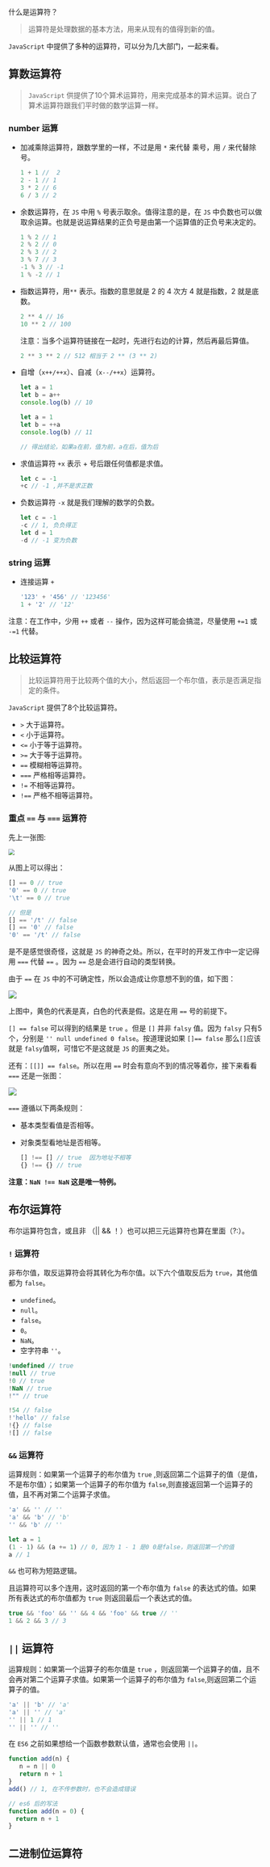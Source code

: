 什么是运算符？

> 运算符是处理数据的基本方法，用来从现有的值得到新的值。

`JavaScript` 中提供了多种的运算符，可以分为几大部门，一起来看。

## 算数运算符

>  `JavaScript` 供提供了10个算术运算符，用来完成基本的算术运算。说白了算术运算符跟我们平时做的数学运算一样。

### number 运算

* 加减乘除运算符，跟数学里的一样，不过是用 `*` 来代替 乘号，用 `/` 来代替除号。

  ```js
  1 + 1 //  2 
  2 - 1 // 1
  3 * 2 // 6
  6 / 3 // 2
  ```

* 余数运算符，在 `JS` 中用 `%` 号表示取余。值得注意的是，在 `JS` 中负数也可以做取余运算。也就是说运算结果的正负号是由第一个运算值的正负号来决定的。

  ```js
  1 % 2 // 1
  2 % 2 // 0
  2 % 3 // 2
  3 % 7 // 3
  -1 % 3 // -1
  1 % -2 // 1
  ```

* 指数运算符，用`**` 表示。指数的意思就是 2 的 4 次方 4 就是指数，2 就是底数。

  ```js
  2 ** 4 // 16
  10 ** 2 // 100
  ```

  注意：当多个运算符链接在一起时，先进行右边的计算，然后再最后算值。

  ```js
  2 ** 3 ** 2 // 512 相当于 2 ** (3 ** 2)
  ```

* 自增（`x++/++x`）、自减（`x--/++x`）运算符。

  ```js
  let a = 1
  let b = a++
  console.log(b) // 10
  
  let a = 1
  let b = ++a
  console.log(b) // 11
  
  // 得出结论，如果a在前，值为前，a在后，值为后
  ```

* 求值运算符 `+x` 表示 + 号后跟任何值都是求值。

  ```js
  let c = -1
  +c // -1 ,并不是求正数
  ```

* 负数运算符 `-x` 就是我们理解的数学的负数。

  ```js
  let c = -1
  -c // 1, 负负得正
  let d = 1
  -d // -1 变为负数
  ```

### string 运算

* 连接运算 `+`

  ```js
  '123' + '456' // '123456'
  1 + '2' // '12'
  ```

注意：在工作中，少用 `++` 或者 `--` 操作，因为这样可能会搞混，尽量使用 `+=1` 或 `-=1` 代替。 

## 比较运算符

> 比较运算符用于比较两个值的大小，然后返回一个布尔值，表示是否满足指定的条件。

`JavaScript` 提供了8个比较运算符。

* `>` 大于运算符。
* `<` 小于运算符。
* `<=` 小于等于运算符。
* `>=` 大于等于运算符。
* `==` 模糊相等运算符。
* `===` 严格相等运算符。
* `!=` 不相等运算符。
* `!==` 严格不相等运算符。

### 重点 `==` 与 `===` 运算符

先上一张图:

<img src="../images/53.png" style="zoom:75%;" />

从图上可以得出：

```js
[] == 0 // true
'0' == 0 // true
'\t' == 0 // true

// 但是
[] == '/t' // false
[] == '0' // false
'0' == '/t' // false
```

是不是感觉很奇怪，这就是 `JS` 的神奇之处。所以，在平时的开发工作中一定记得用 `===` 代替 `==` 。因为 `==` 总是会进行自动的类型转换。

由于 `==` 在 `JS` 中的不可确定性，所以会造成让你意想不到的值，如下图：

![](../images/54.png)

上图中，黄色的代表是真，白色的代表是假。这是在用 `==` 号的前提下。

`[] == false` 可以得到的结果是 `true` 。但是 `[]` 并非 `falsy` 值。因为 `falsy` 只有5个，分别是 `'' null undefined 0 false`。按道理说如果 `[]== false` 那么`[]`应该就是 `falsy`值啊，可惜它不是这就是 `JS` 的匪夷之处。

还有：`[[]] == false`。所以在用 `==` 时会有意向不到的情况等着你，接下来看看 `===` 还是一张图：

 ![](../images/55.png)

`===` 遵循以下两条规则：

* 基本类型看值是否相等。

* 对象类型看地址是否相等。

  ``` js
  [] !== [] // true  因为地址不相等
  {} !== {} // true 
  ```

**注意：`NaN !== NaN` 这是唯一特例。** 

## 布尔运算符

布尔运算符包含，或且非 （|| && ！）也可以把三元运算符也算在里面（?:）。

### `!` 运算符

非布尔值，取反运算符会将其转化为布尔值。以下六个值取反后为 `true`，其他值都为 `false`。

* `undefined`。
* `null`。
* `false`。
* `0`。
* `NaN`。
* 空字符串 `''`。

```js
!undefined // true
!null // true
!0 // true
!NaN // true
!"" // true

!54 // false
!'hello' // false
!{} // false
![] // false
```

### `&&` 运算符

运算规则：如果第一个运算子的布尔值为 `true` ,则返回第二个运算子的值（是值，不是布尔值）；如果第一个运算子的布尔值为 `false`,则直接返回第一个运算子的值，且不再对第二个运算子求值。

```js
'a' && '' // ''
'a' && 'b' // 'b'
'' && 'b' // ''

let a = 1
(1 - 1) && (a += 1) // 0, 因为 1 - 1 是0 0是false，则返回第一个的值
a // 1
```

`&&` 也可称为短路逻辑。

且运算符可以多个连用，这时返回的第一个布尔值为 `false` 的表达式的值。如果所有表达式的布尔值都为 `true` 则返回最后一个表达式的值。

```js
true && 'foo' && '' && 4 && 'foo' && true // ''
1 && 2 && 3 // 3
```

## `||` 运算符

运算规则：如果第一个运算子的布尔值是 `true` ，则返回第一个运算子的值，且不会再对第二个运算子求值。如果第一个运算子的布尔值为 `false`,则返回第二个运算子的值。

``` js
'a' || 'b' // 'a'
'a' || '' // 'a'
'' || 1 // 1
'' || '' // ''
```

在 `ES6` 之前如果想给一个函数参数默认值，通常也会使用 `||`。

```js
function add(n) {
   n = n || 0
   return n + 1
}
add() // 1, 在不传参数时，也不会造成错误

// es6 后的写法
function add(n = 0) {
  return n + 1
}
```

## 二进制位运算符



